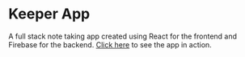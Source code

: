 # Keeper App
A full stack note taking app created using React for the frontend and Firebase for the backend.
[Click here](https://velvety-duckanoo-8dc08a.netlify.app/) to see the app in action.